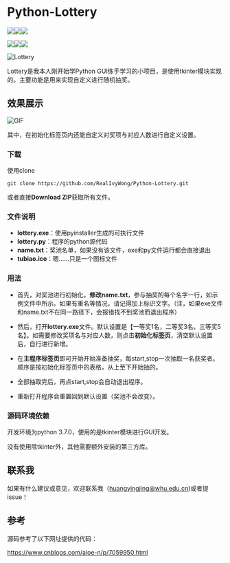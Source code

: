 # Python-Lottery

![](https://img.shields.io/github/license/realivywong/python-lottery.svg)![](https://img.shields.io/github/release-pre/realivywong/python-lottery.svg)![](https://img.shields.io/github/downloads/realivywong/python-lottery/total.svg)

![](https://img.shields.io/github/watchers/realivywong/python-lottery.svg?style=social)![](https://img.shields.io/github/stars/realivywong/python-lottery.svg?style=social)![](https://img.shields.io/github/forks/realivywong/python-lottery.svg?style=social)

![Lottery](D:\10GitRepository\BlogBackup\assets\Lottery.jpg)

Lottery是我本人刚开始学Python GUI练手学习的小项目，是使用tkinter模块实现的。主要功能是用来实现自定义进行随机抽奖。



## 效果展示

![GIF](D:\10GitRepository\BlogBackup\assets\GIF.gif)

其中，在初始化标签页内还能自定义对奖项与对应人数进行自定义设置。



### 下载

使用clone

```
git clone https://github.com/RealIvyWong/Python-Lottery.git
```

或者直接**Download ZIP**获取所有文件。

### 文件说明

* **lottery.exe**：使用pyinstaller生成的可执行文件
* **lottery.py**：程序的python源代码
* **name.txt**：奖池名单，如果没有该文件，exe和py文件运行都会直接退出
* **tubiao.ico**：嗯……只是一个图标文件

### 用法

* 首先，对奖池进行初始化，**修改name.txt**，参与抽奖的每个名字一行，如示例文件中所示。如果有重名等情况，请记得加上标识文字。（注，如果exe文件和name.txt不在同一路径下，会报错找不到奖池而退出程序）

* 然后，打开**lottery.exe**文件。默认设置是【一等奖1名，二等奖3名，三等奖5名】。如需要修改奖项名与对应人数，则点击**初始化标签页**，清空默认设置后，自行进行新增。
* 在**主程序标签页**即可开始开始准备抽奖，每start,stop一次抽取一名获奖者。顺序是按初始化标签页中的表格，从上至下开始抽的。
* 全部抽取完后，再点start,stop会自动退出程序。
* 重新打开程序会重置回到默认设置（奖池不会改变）。

### 源码环境依赖

开发环境为python 3.7.0，使用的是tkinter模块进行GUI开发。

没有使用除tkinter外，其他需要额外安装的第三方库。

## 联系我

如果有什么建议或意见，欢迎联系我（huangyingjing@whu.edu.cn)或者提issue！



## 参考

源码参考了以下网址提供的代码：

https://www.cnblogs.com/aloe-n/p/7059950.html

